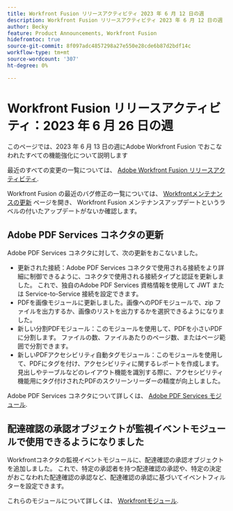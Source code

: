 ```yaml
---
title: Workfront Fusion リリースアクティビティ 2023 年 6 月 12 日の週
description: Workfront Fusion リリースアクティビティ 2023 年 6 月 12 日の週
author: Becky
feature: Product Announcements, Workfront Fusion
hidefromtoc: true
source-git-commit: 8f097adc4857298a27e550e28cde6b87d2bdf14c
workflow-type: tm+mt
source-wordcount: '307'
ht-degree: 0%

---
```


# Workfront Fusion リリースアクティビティ：2023 年 6 月 26 日の週

このページでは、2023 年 6 月 13 日の週にAdobe Workfront Fusion でおこなわれたすべての機能強化について説明します

最近のすべての変更の一覧については、 [Adobe Workfront Fusion リリースアクティビティ](../../../product-announcements/product-releases/fusion-release-activity/fusion-release-activity.md).

Workfront Fusion の最近のバグ修正の一覧については、 [Workfrontメンテナンスの更新](https://experienceleague.adobe.com/docs/workfront-known-issues/releases/current-updates.html) ページを開き、 Workfront Fusion メンテナンスアップデートというラベルの付いたアップデートがないか確認します。

## Adobe PDF Services コネクタの更新

Adobe PDF Services コネクタに対して、次の更新をおこないました。

* 更新された接続：Adobe PDF Services コネクタで使用される接続をより詳細に制御できるように、コネクタで使用される接続タイプと認証を更新しました。 これで、独自のAdobe PDF Services 資格情報を使用して JWT または Service-to-Service 接続を設定できます。
* PDFを画像モジュールに更新しました。画像へのPDFモジュールで、zip ファイルを出力するか、画像のリストを出力するかを選択できるようになりました。
* 新しい分割PDFモジュール：このモジュールを使用して、PDFを小さいPDFに分割します。 ファイルの数、ファイルあたりのページ数、またはページ範囲で分割できます。
* 新しいPDFアクセシビリティ自動タグモジュール：このモジュールを使用して、PDFにタグを付け、アクセシビリティに関するレポートを作成します。 見出しやテーブルなどのレイアウト機能を識別する際に、アクセシビリティ機能用にタグ付けされたPDFのスクリーンリーダーの精度が向上しました。

Adobe PDF Services コネクタについて詳しくは、 [Adobe PDF Services モジュール](/help/quicksilver/workfront-fusion/apps-and-their-modules/pdf-modules.md).

## 配達確認の承認オブジェクトが監視イベントモジュールで使用できるようになりました

Workfrontコネクタの監視イベントモジュールに、配達確認の承認オブジェクトを追加しました。 これで、特定の承認者を持つ配達確認の承認や、特定の決定がおこなわれた配達確認の承認など、配達確認の承認に基づいてイベントフィルターを設定できます。

これらのモジュールについて詳しくは、 [Workfrontモジュール](/help/quicksilver/workfront-fusion/apps-and-their-modules/workfront-modules.md#triggers).
